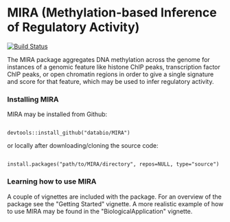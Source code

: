 # MIRA (Methylation-based Inference of Regulatory Activity)
[![Build Status](https://travis-ci.org/databio/MIRA.svg?branch=master)](https://travis-ci.org/databio/MIRA)


The MIRA package aggregates DNA methylation across the genome for instances of a genomic feature like histone ChIP peaks, transcription factor ChIP peaks, or open chromatin regions in order to give a single signature and score for that feature, which may be used to infer regulatory activity.



### Installing MIRA

MIRA may be installed from Github:

```{r}

devtools::install_github("databio/MIRA")

```



or locally after downloading/cloning the source code:

```{r}

install.packages("path/to/MIRA/directory", repos=NULL, type="source")

```




### Learning how to use MIRA


A couple of vignettes are included with the package. For an overview of the package see the "Getting Started" vignette. A more realistic example of how to use MIRA may be found in the "BiologicalApplication" vignette.
